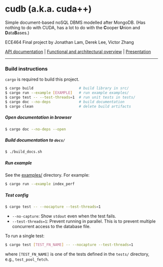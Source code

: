 # cudb (a.k.a. cuda++)

Simple document-based noSQL DBMS modelled after MongoDB. (Has nothing to do with CUDA, has a lot to do with the <b>C</b>ooper <b>U</b>nion and <b>D</b>ata<b>B</b>ases.)

ECE464 Final project by Jonathan Lam, Derek Lee, Victor Zhang

[API documentation][docs] |
[Functional and architectural overview][report] |
[Presentation][presentation]

---

### Build instructions
`cargo` is required to build this project.

```bash
$ cargo build                     # build library in src/
$ cargo run --example [EXAMPLE]   # run example examples/
$ cargo test -- --test-threads=1  # run unit tests in tests/
$ cargo doc --no-deps             # build documentation
$ cargo clean                     # delete build artifacts
```

##### Open documentation in browser
```bash
$ cargo doc --no-deps --open
```

##### Build documentation to `docs/`
```bash
$ ./build_docs.sh
```

##### Run example
See the [examples/](./examples/) directory. For example:
```bash
$ cargo run --example index_perf
```

##### Test config
```bash
$ cargo test -- --nocapture --test-threads=1
```
- `--no-capture`: Show `stdout` even when the test fails.
- `--test-threads=1`: Prevent running in parallel. This is to prevent
  multiple concurrent access to the database file.
  
To run a single test:
```bash
$ cargo test [TEST_FN_NAME] -- --nocapture --test-threads=1
```
where `[TEST_FN_NAME]` is one of the tests defined in the `tests/` directory, e.g.,
`test_pool_fetch`.

[docs]: https://jlam55555.github.io/cudb/
[report]: http://files.lambdalambda.ninja/reports/21-22_fall/ece464_report_cudb.lam_lee_zhang.pdf
[presentation]: http://files.lambdalambda.ninja/reports/21-22_fall/ece464_presentation_cudb.lam_lee_zhang.pdf
